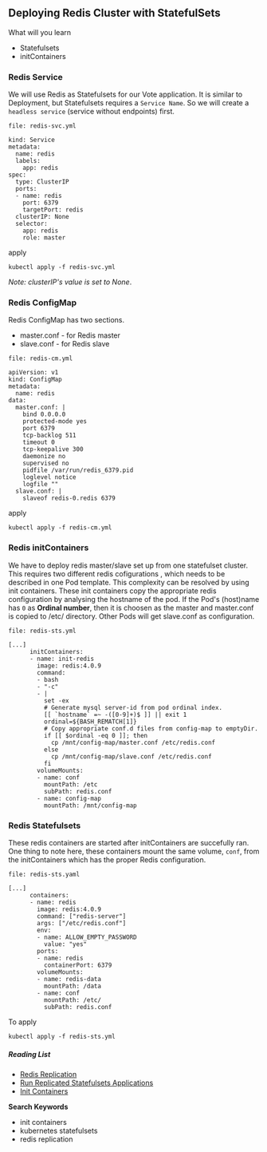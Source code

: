 ## Deploying Redis Cluster with StatefulSets

What will you learn  

  * Statefulsets  
  * initContainers


### Redis Service

We will use Redis as Statefulsets for our Vote application.
It is similar to Deployment, but Statefulsets requires a `Service Name`.
So we will create a `headless service` (service without endpoints) first.

`file: redis-svc.yml`

```
kind: Service
metadata:
  name: redis
  labels:
    app: redis
spec:
  type: ClusterIP
  ports:
  - name: redis
    port: 6379
    targetPort: redis
  clusterIP: None
  selector:
    app: redis
    role: master
```

apply

```
kubectl apply -f redis-svc.yml
```

*Note: clusterIP's value is set to None*.

### Redis ConfigMap

Redis ConfigMap has two sections.
  * master.conf - for Redis master
  * slave.conf - for Redis slave

`file: redis-cm.yml`

```
apiVersion: v1
kind: ConfigMap
metadata:
  name: redis
data:
  master.conf: |
    bind 0.0.0.0
    protected-mode yes
    port 6379
    tcp-backlog 511
    timeout 0
    tcp-keepalive 300
    daemonize no
    supervised no
    pidfile /var/run/redis_6379.pid
    loglevel notice
    logfile ""
  slave.conf: |
    slaveof redis-0.redis 6379
```

apply

```
kubectl apply -f redis-cm.yml
```

### Redis initContainers

We have to deploy redis master/slave set up from one statefulset cluster. This requires two different redis cofigurations , which needs to be described in one Pod template. This complexity can be resolved by using init containers. These init containers copy the appropriate redis configuration by analysing the hostname of the pod. If the Pod's (host)name has `0` as **Ordinal number**, then it is choosen as the master and master.conf is copied to /etc/ directory. Other Pods will get slave.conf as configuration.


`file: redis-sts.yml`

```
[...]
      initContainers:
      - name: init-redis
        image: redis:4.0.9
        command:
        - bash
        - "-c"
        - |
          set -ex
          # Generate mysql server-id from pod ordinal index.
          [[ `hostname` =~ -([0-9]+)$ ]] || exit 1
          ordinal=${BASH_REMATCH[1]}
          # Copy appropriate conf.d files from config-map to emptyDir.
          if [[ $ordinal -eq 0 ]]; then
            cp /mnt/config-map/master.conf /etc/redis.conf
          else
            cp /mnt/config-map/slave.conf /etc/redis.conf
          fi
        volumeMounts:
        - name: conf
          mountPath: /etc
          subPath: redis.conf
        - name: config-map
          mountPath: /mnt/config-map
```

### Redis Statefulsets

These redis containers are started after initContainers are succefully ran. One thing to note here, these containers mount the same volume, `conf`, from the initContainers which has the proper Redis configuration.

`file: redis-sts.yaml`

```
[...]
      containers:
      - name: redis
        image: redis:4.0.9
        command: ["redis-server"]
        args: ["/etc/redis.conf"]
        env:
        - name: ALLOW_EMPTY_PASSWORD
          value: "yes"
        ports:
        - name: redis
          containerPort: 6379
        volumeMounts:
        - name: redis-data
          mountPath: /data
        - name: conf
          mountPath: /etc/
          subPath: redis.conf
```

To apply

```
kubectl apply -f redis-sts.yml
```


##### Reading List

* [Redis Replication](https://redis.io/topics/replication)
* [Run Replicated Statefulsets Applications](https://kubernetes.io/docs/tasks/run-application/run-replicated-stateful-application/)
* [Init Containers](https://kubernetes.io/docs/concepts/workloads/pods/init-containers/)



**Search Keywords**

  * init containers
  * kubernetes statefulsets
  * redis replication
